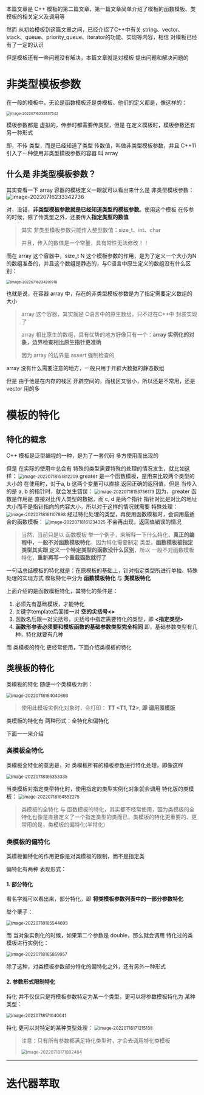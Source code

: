 本篇文章是 C++ 模板的第二篇文章，第一篇文章简单介绍了模板的函数模板、类模板的相关定义及调用等

然而 从初始模板到这篇文章之间，已经介绍了C++中有关 string、vector、stack、queue、priority_queue、iterator的功能、实现等内容，相信 对模板已经有了一定的认识

但是模板还有一些问题没有解决，本篇文章就是对模板 提出问题和解决问题的

# 非类型模板参数

在一般的模板中，无论是函数模板还是类模板，他们的定义都是，像这样的：

<img src="https://dxyt-july-image.oss-cn-beijing.aliyuncs.com/CSDN/image-20220716232837542.png" alt="image-20220716232837542" style="zoom:67%;" />

模板参数都是 虚拟的，传参时都需要传类型，但是 在定义模板时，模板参数还有另一种形式

即，不传 类型，而是已经知道了类型 传数值，叫做非类型模板参数，并且 C++11 引入了一种使用非类型模板参数的容器 叫 array

## 什么是 非类型模板参数？

其实查看一下 array 容器的模板定义一眼就可以看出来什么是 非类型模板参数：
![image-20220716233342736](https://dxyt-july-image.oss-cn-beijing.aliyuncs.com/CSDN/image-20220716233342736.png)

对，没错，**非类型模板参数就是已经知道类型的模板参数**。使用这个模板 在传参的时候，除了传类型之外，还要传入**指定类型的数值**

> 其实 非类型模板参数只能传入整型数值：size_t、int、char
>
> 并且，传入的数值是一个常量，具有常性无法修改！！

而在 array 这个容器中，size_t N 这个模板参数的作用，是为了定义一个大小为N的数组准备的，并且这个数组是静态的，与C语言中原生定义的数组没有什么区别：

<img src="https://dxyt-july-image.oss-cn-beijing.aliyuncs.com/CSDN/image-20220716234201918.png" alt="image-20220716234201918" style="zoom:67%;" />

也就是说，在容器 array 中，存在的非类型模板参数是为了指定需要定义数组的大小

> array 这个容器，其实就是 C语言中的原生数组，只不过在C++中 封装实现了
>
> array 相比原生的数组，具有优势的地方好像只有一个：**array 实例化的对象，边界检查相比原生指针更准确**
>
> 因为 array 的边界是 assert 强制检查的

array 没有什么需要注意的地方，一般只用于开辟大数据的静态数组

但是 由于他是在内存的栈区 开辟空间的，而栈区又很小，所以还是不常用，还是 vector 用的多

# 模板的特化

## 特化的概念

C++ 模板是泛型编程的一种，是为了一套代码 多方使用而出现的

但是 在实际的使用中总会有 特殊的类型需要特殊的处理的情况发生，就比如这样：
<img src="https://dxyt-july-image.oss-cn-beijing.aliyuncs.com/CSDN/image-20220718151812209.png" alt="image-20220718151812209" style="zoom:80%;" />
greater 是一个函数模板，是用来比较两个类型的大小的
在使用时，对于a, b 这两个变量可以直接 返回正确的返回值，但是 当传入的是 a, b 的指针时，就会发生错误：
<img src="https://dxyt-july-image.oss-cn-beijing.aliyuncs.com/CSDN/image-20220718153756173.png" alt="image-20220718153756173" style="zoom:80%;" />
因为，greater 函数是作用是 直接对比传入类型的数据，而 c, d 是两个指针 指针对比是对比的地址大小而不是指针指向的内容大小，所以对于这样的情况就需要 特殊处理：
<img src="https://dxyt-july-image.oss-cn-beijing.aliyuncs.com/CSDN/image-20220718161107898.png" alt="image-20220718161107898" style="zoom:80%;" />
经过特化处理的类型，再使用函数模板时，会调用最适合的函数模板：
<img src="https://dxyt-july-image.oss-cn-beijing.aliyuncs.com/CSDN/image-20220718161234325.png" alt="image-20220718161234325" style="zoom:80%;" />
不会再出现，返回值错误的情况

> 当然，当前只是以 函数模板 举一个例子，来解释一下什么特化，**真正的编程中，一般不对函数模板特化**，因为特化需要制定 类型，**函数模板被指定类型其实跟 定义一个特定类型的函数没什么区别**，所以 一般不对函数模板特化，**重新再写一个重载函数就行了**

一句话总结模板的特化就是：在原模板的基础上，针对指定类型所进行单独、特殊处理的实现方式
模板特化中分为 **函数模板特化** 与 **类模板特化**  

上面介绍的是函数模板特化，其特化的条件是：

1. 必须先有基础模板，才能特化
2. 关键字template后面接一对 **空的尖括号<>**
3. 函数名后跟一对尖括号，尖括号中指定需要特化的类型，即 **<指定类型>**
4. **函数形参表必须要和模板函数的基础参数类型完全相同**
    即，基础参数类型有几种，特化就要有几种

而 类模板的特化 更经常使用，下面介绍类模板的特化

## 类模板的特化

类模板的特化 随便一个类模板为例：

<img src="https://dxyt-july-image.oss-cn-beijing.aliyuncs.com/CSDN/image-20220718164040693.png" alt="image-20220718164040693" style="zoom:80%;" />

> 使用此模板实例化对象时，会打印： **TT <T1, T2>,  即 调用原模版**

类模板的特化有 两种形式：全特化和偏特化

下面一一来介绍

### 类模板全特化

类模板全特化的意思是，对 类模板所有的模板参数进行特化处理，即像这样

<img src="https://dxyt-july-image.oss-cn-beijing.aliyuncs.com/CSDN/image-20220718165353335.png" alt="image-20220718165353335" style="zoom:80%;" />

当类模板对指定类型特化时，使用指定的类型实例化对象就会调用 特化版的类模板：
<img src="https://dxyt-july-image.oss-cn-beijing.aliyuncs.com/CSDN/image-20220718164552275.png" alt="image-20220718164552275" style="zoom:80%;" />

> 类模板的全特化 与 函数模板的特化，其实都不经常使用，因为类模板的全特化也像是直接定义了一个指定类型的类而已，类模板的特化更重要的、更常用的是，类模板的偏特化(半特化)

### 类模板的偏特化

类模板偏特化的作用更像是对类模板的限制，而不是指定类

偏特化有两种 表现形式：

#### 1. 部分特化

看名字就可以看出来，部分特化，即 **将类模板参数列表中的一部分参数特化**

举个栗子：

<img src="https://dxyt-july-image.oss-cn-beijing.aliyuncs.com/CSDN/image-20220718165544695.png" alt="image-20220718165544695" style="zoom:80%;" />

而 当对象实例化的时候，如果第二个参数是 double，那么就会调用 特化过的类模板进行实例化：

<img src="https://dxyt-july-image.oss-cn-beijing.aliyuncs.com/CSDN/image-20220718165859957.png" alt="image-20220718165859957" style="zoom:80%;" />

除了这种，对类模板参数部分特化的偏特化之外，还有另外一种形式

#### 2. 参数形式限制特化

特化 并不仅仅只是将模板参数特定为某一个类型，更可以将参数模板特化为 某种类型：

<img src="https://dxyt-july-image.oss-cn-beijing.aliyuncs.com/CSDN/image-20220718171040641.png" alt="image-20220718171040641" style="zoom:80%;" />

特化 更可以对特定的某种类型处理：
<img src="https://dxyt-july-image.oss-cn-beijing.aliyuncs.com/CSDN/image-20220718171215138.png" alt="image-20220718171215138" style="zoom:80%;" />

> 注意：只有所有参数都满足特化类型时，才会去调用特化类模板
>
> <img src="https://dxyt-july-image.oss-cn-beijing.aliyuncs.com/CSDN/image-20220718171802484.png" alt="image-20220718171802484" style="zoom:80%;" />



---

# 迭代器萃取

